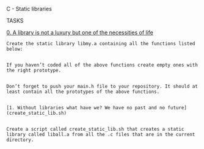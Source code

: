 C - Static libraries


TASKS


[0. A library is not a luxury but one of the necessities of life](libmy.a)


	Create the static library libmy.a containing all the functions listed below:


	If you haven’t coded all of the above functions create empty ones with the right prototype.


	Don’t forget to push your main.h file to your repository. It should at least contain all the prototypes of the above functions.


	[1. Without libraries what have we? We have no past and no future](create_static_lib.sh)


	Create a script called create_static_lib.sh that creates a static library called liball.a from all the .c files that are in the current directory.

